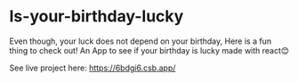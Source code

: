 # Is-your-birthday-lucky

Even though, your luck does not depend on your birthday, Here is a fun thing to check out!
An App to see if your birthday is lucky made with react😊

See live project here: https://6bdgi6.csb.app/
